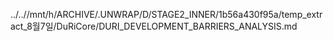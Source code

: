 ../..//mnt/h/ARCHIVE/.UNWRAP/D/STAGE2_INNER/1b56a430f95a/temp_extract_8월7일/DuRiCore/DURI_DEVELOPMENT_BARRIERS_ANALYSIS.md